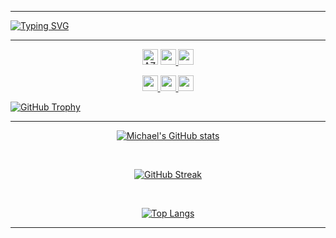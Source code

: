 <hr/>

[![Typing SVG](https://readme-typing-svg.demolab.com?font=Georgia&size=22&duration=2000&pause=100&multiline=true&vCenter=true&center=true&width=400&height=70&lines=Michael+Damilare+Adesina;+Software+Development+Engineer)](https://github.com/m-azra3l)

<hr>
<p align="center"> 
<img src="https://komarev.com/ghpvc/?username=m-azra3l&label=Profile%20views&color=0e75b6&style=flat-square" alt="AZRA3L"  height=25 /> 

<a href="https://github.com/m-azra3l/m-azra3l/blob/main/docs/Michael%20Adesina%20CV.pdf" title="CV">
    <img src="https://img.shields.io/badge/PDF-CV-red?style=flat-square&logo=adobe" height=25>

<a href="https://github.com/m-azra3l/m-azra3l/blob/main/docs/Michael%20Adesina%20Resume.pdf" title="Resume">
    <img src="https://img.shields.io/badge/PDF-CV-red?style=flat-square&logo=adobe" height=25>
</a>  
</p>


<p align="center">

<a href="https://www.linkedin.com/in/michael-damilare-adesina-4b51a5134/">
    <img src="https://img.shields.io/badge/-Linkedin-blue?style=flat-square&logo=linkedin" height=25>
</a>
<a href="mailto:gadreelazazel@gmail.com" title="gadreelazazel@gmail.com">
    <img src="https://img.shields.io/badge/-Email-red?style=flat-square&logo=gmail&logoColor=white" height=25>

 <a href="mailto:asejodeya@gmail.com" title="asejodeya@gmail.com">
    <img src="https://img.shields.io/badge/-Email-blue?style=flat-square&logo=gmail&logoColor=white" height=25>
</p>

<p align="center"> 

[![GitHub Trophy](https://github-profile-trophy.vercel.app/?username=m-azra3l)](https://github.com/ryo-ma/github-profile-trophy)
</p>

<hr>
  
<div align="center">

[![Michael's GitHub stats](https://github-readme-stats.vercel.app/api?username=m-azra3l&layout=compact&theme=github_dark&hide_border=false)](https://github.com/anuraghazra/github-readme-stats)

<br/>

[![GitHub Streak](http://github-readme-streak-stats.herokuapp.com?user=m-azra3l&theme=react&date_format=M%20j%5B%2C%20Y%5D&fire=FFFEFE&currStreakNum=FFFEFE&dates=FFFEFE&background=0D1117&ring=5BCDEC&sideNums=FFFEFE)](https://git.io/streak-stats)
 
<br/>
 
[![Top Langs](https://github-readme-stats.vercel.app/api/top-langs/?username=m-azra3l&layout=compact&langs_count=50&show_icons=true&theme=github_dark&hide_border=false)](https://github.com/anuraghazra/github-readme-stats)
</div>

<hr>
